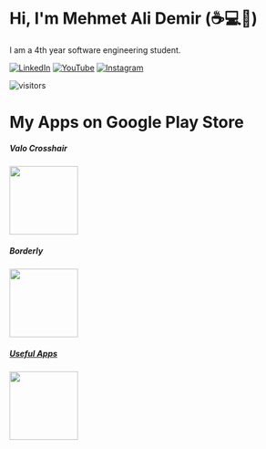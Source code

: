 # Hi, I'm Mehmet Ali Demir (:coffee::computer::rocket:)

I am a 4th year software engineering student.
 
 [![LinkedIn](https://img.shields.io/badge/linkedin-%230077B5.svg?&style=for-the-badge&logo=linkedin&logoColor=white)](https://linkedin.com/in/mehmetalidemir) 
 [![YouTube](https://img.shields.io/badge/youtube-%23FF0000.svg?&style=for-the-badge&logo=youtube&logoColor=white)](https://www.youtube.com/channel/UCKLI_cuD7AFZKnWRNeTM5BA) 
 [![Instagram](https://img.shields.io/badge/instagram-%23bb3283.svg?&style=for-the-badge&logo=instagram&logoColor=white)](https://www.instagram.com/developer_camp/) 
 


</details>


![visitors](https://visitor-badge.laobi.icu/badge?page_id=mehmetalidemir)

# My Apps on Google Play Store

<h5> Valo Crosshair </h5>
<a target="_blank" href="https://play.google.com/store/apps/details?id=com.wdemir.valorantr"> 
<img target="_blank" src="https://play-lh.googleusercontent.com/7Yq8I9ppBz8CbZGq83w0j5-MNq19IdnWK6eEwkShcq7LRp_beACwxnXQ_744hXTnAbjK=w480-h960-rw" , width="120px" height="120px" target="_blank"/>
</a>

<h5> Borderly </h5>
<a target="_blank" href="https://play.google.com/store/apps/details?id=com.gopi.wdemir_border"> 
<img target="_blank" src="https://i.imgur.com/1etylyv.png" , width="120px" height="120px" target="_blank"/>

<h5> Useful Apps </h5>
</a>
<a target="_blank" href="https://play.google.com/store/apps/details?id=com.wdemir.usefulapps"> 
<img target="_blank" src="https://play-lh.googleusercontent.com/CUiNC_2juHVpq_6kRL5fcsIZuyb0VM40uUS9iPRM0ONC5VAWSGV3SPxjLIny2BVjpUU=w480-h960-rw" , width="120px" height="120px" target="_blank"/>
</a>


[personal website]: https://mehmetalidemir.ml
[twitter]: https://twitter.com/wehmetalidemir
[instagram]: https://instagram.com/mehmetali_demir


